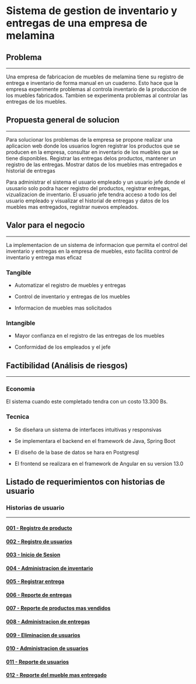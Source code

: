# Sistema de gestion de inventario y entregas de una empresa de melamina

## Problema
---
Una empresa de fabricacion de muebles de melamina tiene su registro de entrega e inventario de forma manual en un cuaderno. Esto hace que la empresa experimente problemas al controla inventario de la produccion de los muebles fabricados. Tambien se experimenta problemas al controlar las entregas de los muebles.

## Propuesta general de solucion
---
Para solucionar los problemas de la empresa se propone realizar una aplicacion web donde los usuarios logren registrar los productos que se producen en la empresa, consultar en inventario de los muebles que se tiene disponibles. Registrar las entregas delos productos, mantener un registro de las entregas. Mostrar datos de los muebles mas entregados e historial de entregas

Para administrar el sistema el usuario empleado y un usuario jefe donde el ususario solo podra hacer registro del productos, registrar entregas, vizualizacion de inventario. El usuario jefe tendra acceso a todo los del usuario empleado y visualizar el historial de entregas y  datos de los muebles mas entregados, registrar nuevos empleados.

## Valor para el negocio
---
La implementacion de un sistema de informacion que permita el control del inventario y entregas en la empresa de muebles, esto facilita control de inventario y entrega mas eficaz

### Tangible 

- Automatizar el registro de muebles y entregas 

- Control de inventario y entregas de los muebles

- Informacion de muebles mas solicitados 

### Intangible

- Mayor confianza en el registro de las entregas de los muebles 

- Conformidad de los empleados y el jefe 

## Factibilidad (Análisis de riesgos)
---
### Economia 

El sistema cuando este completado tendra con un costo 13.300 Bs.

### Tecnica

- Se diseñara un sistema de interfaces intuitivas y responsivas 

- Se implementara el backend en el framework de Java, Spring Boot

- El diseño de la base de datos se hara en Postgresql

- El frontend se realizara en el framework de Angular en su version 13.0

## Listado de requerimientos con historias de usuario

### Historias de usuario 
---
#### [001 - Registro de producto](https://github.com/kevinlm2282/Proyecto/issues/1)

#### [002 - Registro de usuarios](https://github.com/kevinlm2282/Proyecto/issues/2)

#### [003 - Inicio de Sesion](https://github.com/kevinlm2282/Proyecto/issues/3)

#### [004 - Administracion de inventario](https://github.com/kevinlm2282/Proyecto/issues/4)

#### [005 - Registrar entrega](https://github.com/kevinlm2282/Proyecto/issues/5)

#### [006 - Reporte de entregas](https://github.com/kevinlm2282/Proyecto/issues/6)

#### [007 - Reporte de productos mas vendidos](https://github.com/kevinlm2282/Proyecto/issues/7)

#### [008 - Administracion de entregas](https://github.com/kevinlm2282/Proyecto/issues/8)

#### [009 - Eliminacion de usuarios](https://github.com/kevinlm2282/Proyecto/issues/9)

#### [010 - Administracion de usuarios](https://github.com/kevinlm2282/Proyecto/issues/10)

#### [011 - Reporte de usuarios](https://github.com/kevinlm2282/Proyecto/issues/11)

#### [012 - Reporte del mueble mas entregado](https://github.com/kevinlm2282/Proyecto/issues/12)